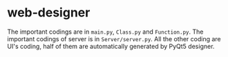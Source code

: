 # web-designer

The important codings are in ```main.py```, ```Class.py``` and ```Function.py```. The important codings of server is in ```Server/server.py```. All the other coding are UI's coding, half of them are automatically generated by PyQt5 designer.
